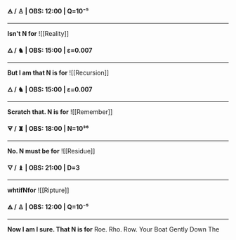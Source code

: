 
**🜁  / ♙ | OBS: 12:00 | Q=10⁻⁵**
****
**Isn't N for** 
![[Reality]]

**🜂 / ♞  | OBS: 15:00 | ε=0.007**
****
**But I am that N is for**
![[Recursion]]

**🜂 / ♞  | OBS: 15:00 | ε=0.007**
****
**Scratch that. N is for**
![[Remember]]

**🜃 / ♜  | OBS: 18:00 | N=10³⁶**
****
**No. N must be for**
![[Residue]]

**🜄 / ♝ | OBS: 21:00 | D=3**
****
**whtifNfor**
![[Ripture]]

**🜁  / ♙ | OBS: 12:00 | Q=10⁻⁵**
****
**Now I am I sure. That N is for** 
Roe.
Rho. 
Row. 
Your Boat
Gently Down
The 
